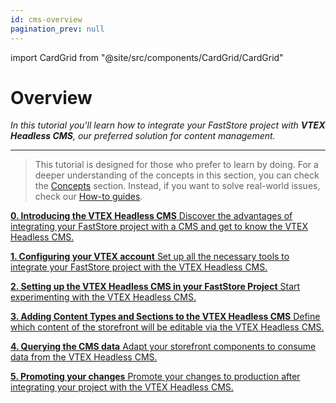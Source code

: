 ```yaml
---
id: cms-overview
pagination_prev: null
---
```


import CardGrid from "@site/src/components/CardGrid/CardGrid"

# Overview

_In this tutorial you'll learn how to integrate your FastStore project with **VTEX Headless CMS**, our preferred solution for content management._

---

> This tutorial is designed for those who prefer to learn by doing. For a deeper understanding of the concepts in this section, you can check the [Concepts](/conceptual-guides) section. Instead, if you want to solve real-world issues, check our [How-to guides](/how-to-guides).

<CardGrid>

[ **0. Introducing the VTEX Headless CMS** Discover the advantages of integrating your FastStore project with a CMS and get to know the VTEX Headless CMS.](/tutorials/cms/0)

[ **1. Configuring your VTEX account** Set up all the necessary tools to integrate your FastStore project with the VTEX Headless CMS.](/tutorials/cms/1)

[**2. Setting up the VTEX Headless CMS in your FastStore Project** Start experimenting with the VTEX Headless CMS.](/tutorials/cms/2)

[**3. Adding Content Types and Sections to the VTEX Headless CMS** Define which content of the storefront will be editable via the VTEX Headless CMS.](/tutorials/cms/3)

[**4. Querying the CMS data** Adapt your storefront components to consume data from the VTEX Headless CMS.](/tutorials/cms/4)

[**5. Promoting your changes** Promote your changes to production after integrating your project with the VTEX Headless CMS.](/tutorials/cms/5)

</CardGrid>
